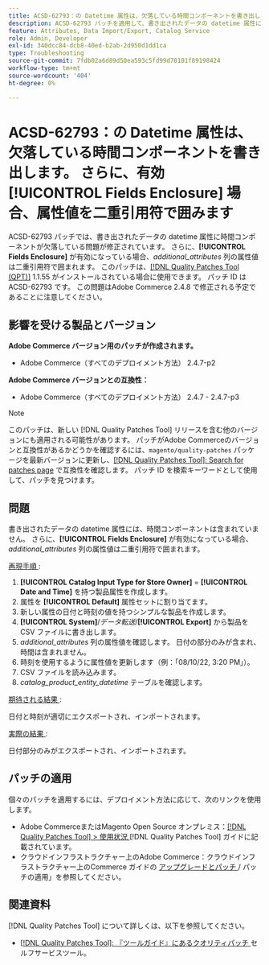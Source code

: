 ```yaml
---
title: ACSD-62793：の Datetime 属性は、欠落している時間コンポーネントを書き出します。 さらに、**[!UICONTROL Fields Enclosure]**が有効な場合、属性値は二重引用符で囲まれます
description: ACSD-62793 パッチを適用して、書き出されたデータの datetime 属性に時間コンポーネントが欠落しているAdobe Commerceの問題を修正してください。 さらに、**[!UICONTROL Fields Enclosure]**が有効になっている場合、*additional_attributes*列の属性値は二重引用符で囲まれます。
feature: Attributes, Data Import/Export, Catalog Service
role: Admin, Developer
exl-id: 340dcc84-dcb8-40ed-b2ab-2d950d1dd1ca
type: Troubleshooting
source-git-commit: 7fdb02a6d89d50ea593c5fd99d78101f89198424
workflow-type: tm+mt
source-wordcount: '404'
ht-degree: 0%

---
```


# ACSD-62793：の Datetime 属性は、欠落している時間コンポーネントを書き出します。 さらに、有効 **[!UICONTROL Fields Enclosure]** 場合、属性値を二重引用符で囲みます

ACSD-62793 パッチでは、書き出されたデータの datetime 属性に時間コンポーネントが欠落している問題が修正されています。 さらに、**[!UICONTROL Fields Enclosure]** が有効になっている場合、*additional_attributes* 列の属性値は二重引用符で囲まれます。 このパッチは、[[!DNL Quality Patches Tool (QPT)]](/help/tools/quality-patches-tool/quality-patches-tool-to-self-serve-quality-patches.md) 1.1.55 がインストールされている場合に使用できます。 パッチ ID は ACSD-62793 です。 この問題はAdobe Commerce 2.4.8 で修正される予定であることに注意してください。

## 影響を受ける製品とバージョン

**Adobe Commerce バージョン用のパッチが作成されます。**

* Adobe Commerce（すべてのデプロイメント方法） 2.4.7-p2

**Adobe Commerce バージョンとの互換性：**

* Adobe Commerce（すべてのデプロイメント方法） 2.4.7 - 2.4.7-p3

>[!NOTE]
>
>このパッチは、新しい [!DNL Quality Patches Tool] リリースを含む他のバージョンにも適用される可能性があります。 パッチがAdobe Commerceのバージョンと互換性があるかどうかを確認するには、`magento/quality-patches` パッケージを最新バージョンに更新し、[[!DNL Quality Patches Tool]: Search for patches page](https://experienceleague.adobe.com/tools/commerce-quality-patches/index.html?lang=ja) で互換性を確認します。 パッチ ID を検索キーワードとして使用して、パッチを見つけます。

## 問題

書き出されたデータの datetime 属性には、時間コンポーネントは含まれていません。 さらに、**[!UICONTROL Fields Enclosure]** が有効になっている場合、*additional_attributes* 列の属性値は二重引用符で囲まれます。

<u> 再現手順 </u>:

1. **[!UICONTROL Catalog Input Type for Store Owner]** = **[!UICONTROL Date and Time]** を持つ製品属性を作成します。
1. 属性を **[!UICONTROL Default]** 属性セットに割り当てます。
1. 新しい属性の日付と時刻の値を持つシンプルな製品を作成します。
1. **[!UICONTROL System]**/*データ転送*/**[!UICONTROL Export]** から製品を CSV ファイルに書き出します。
1. *additional_attributes* 列の属性値を確認します。 日付の部分のみが含まれ、時間は含まれません。
1. 時刻を使用するように属性値を更新します（例：「08/10/22, 3:20 PM」）。
1. CSV ファイルを読み込みます。
1. *catalog_product_entity_datetime* テーブルを確認します。

<u> 期待される結果 </u>:

日付と時刻が適切にエクスポートされ、インポートされます。

<u> 実際の結果 </u>:

日付部分のみがエクスポートされ、インポートされます。

## パッチの適用

個々のパッチを適用するには、デプロイメント方法に応じて、次のリンクを使用します。

* Adobe CommerceまたはMagento Open Source オンプレミス：[[!DNL Quality Patches Tool] > 使用状況 ](/help/tools/quality-patches-tool/usage.md) [!DNL Quality Patches Tool] ガイドに記載されています。
* クラウドインフラストラクチャー上のAdobe Commerce：クラウドインフラストラクチャー上のCommerce ガイドの [ アップグレードとパッチ ](https://experienceleague.adobe.com/docs/commerce-cloud-service/user-guide/develop/upgrade/apply-patches.html?lang=ja)/ パッチの適用」を参照してください。


## 関連資料

[!DNL Quality Patches Tool] について詳しくは、以下を参照してください。

* [[!DNL Quality Patches Tool]: 『ツールガイド』にあるクオリティパッチ ](/help/tools/quality-patches-tool/quality-patches-tool-to-self-serve-quality-patches.md) セルフサービスツール。
